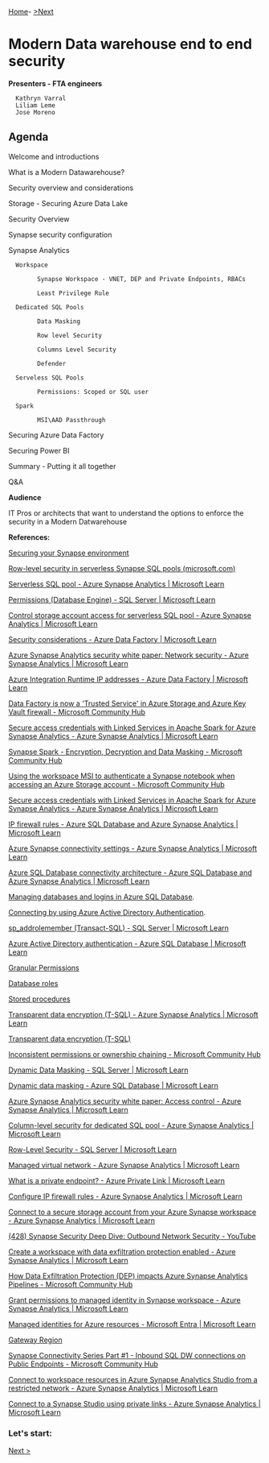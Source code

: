 
[Home](https://github.com/LiliamLeme/FTALive-Sessions_Synapse_SQL/edit/main/content/data/ModernDatawarehouse-Security/Agenda.md)\- [>Next](https://github.com/LiliamLeme/FTALive-Sessions_Synapse_SQL/blob/main/content/data/ModernDatawarehouse-Security/MDW.md)


# Modern Data warehouse end to end security


**Presenters - FTA engineers**

      Kathryn Varral
      Liliam Leme
      Jose Moreno


## Agenda

Welcome and introductions

What is a Modern Datawarehouse?

Security overview and considerations

Storage - Securing Azure Data Lake

Security  Overview

Synapse security configuration

Synapse Analytics

      Workspace  
      
            Synapse Workspace - VNET, DEP and Private Endpoints, RBACs
            
            Least Privilege Rule
            
      Dedicated SQL Pools
      
            Data Masking
            
            Row level Security
            
            Columns Level Security
            
            Defender
            
      Serveless SQL Pools
      
            Permissions: Scoped or SQL user
            
      Spark
      
            MSI\AAD Passthrough
      

 Securing Azure Data Factory

 Securing Power BI

 Summary - Putting it all together 
 
 Q&A

**Audience**

IT Pros or architects that want to understand the options to enforce the security in a Modern Datwarehouse

**References:**

[Securing your Synapse environment](https://techcommunity.microsoft.com/t5/azure-synapse-analytics-blog/securing-your-synapse-environment/ba-p/3725524)

[Row-level security in serverless Synapse SQL pools (microsoft.com)](https://techcommunity.microsoft.com/t5/azure-synapse-analytics-blog/how-to-implement-row-level-security-in-serverless-sql-pools/ba-p/2354759#:~:text=Row-level)

[Serverless SQL pool - Azure Synapse Analytics | Microsoft Learn](https://learn.microsoft.com/en-us/azure/synapse-analytics/sql/on-demand-workspace-overview)

[Permissions (Database Engine) - SQL Server | Microsoft Learn](https://learn.microsoft.com/en-us/sql/relational-databases/security/permissions-database-engine?view=sql-server-ver16)

[Control storage account access for serverless SQL pool - Azure Synapse Analytics | Microsoft Learn](https://learn.microsoft.com/en-us/azure/synapse-analytics/sql/develop-storage-files-storage-access-control?tabs=user-identity)

[Security considerations - Azure Data Factory | Microsoft Learn](https://learn.microsoft.com/en-us/azure/data-factory/data-movement-security-considerations)

[Azure Synapse Analytics security white paper: Network security - Azure Synapse Analytics | Microsoft Learn](https://learn.microsoft.com/en-us/azure/synapse-analytics/guidance/security-white-paper-network-security)

[Azure Integration Runtime IP addresses - Azure Data Factory | Microsoft Learn](https://learn.microsoft.com/en-us/azure/data-factory/azure-integration-runtime-ip-addresses)

[Data Factory is now a 'Trusted Service' in Azure Storage and Azure Key Vault firewall - Microsoft Community Hub](https://techcommunity.microsoft.com/t5/azure-data-factory-blog/data-factory-is-now-a-trusted-service-in-azure-storage-and-azure/ba-p/964993)

[Secure access credentials with Linked Services in Apache Spark for Azure Synapse Analytics - Azure Synapse Analytics | Microsoft Learn](https://learn.microsoft.com/en-us/azure/synapse-analytics/spark/apache-spark-secure-credentials-with-tokenlibrary?pivots=programming-language-python)

[Synapse Spark - Encryption, Decryption and Data Masking - Microsoft Community Hub](https://techcommunity.microsoft.com/t5/azure-synapse-analytics-blog/synapse-spark-encryption-decryption-and-data-masking/ba-p/3615094)

[Using the workspace MSI to authenticate a Synapse notebook when accessing an Azure Storage account - Microsoft Community Hub](https://techcommunity.microsoft.com/t5/azure-synapse-analytics-blog/using-the-workspace-msi-to-authenticate-a-synapse-notebook-when/ba-p/2330029)

[Secure access credentials with Linked Services in Apache Spark for Azure Synapse Analytics - Azure Synapse Analytics | Microsoft Learn](https://learn.microsoft.com/en-us/azure/synapse-analytics/spark/apache-spark-secure-credentials-with-tokenlibrary?pivots=programming-language-scala#adls-gen2-storage-with-linked-services)

[IP firewall rules - Azure SQL Database and Azure Synapse Analytics | Microsoft Learn](https://learn.microsoft.com/en-us/azure/azure-sql/database/firewall-configure?toc=%2Fazure%2Fsynapse-analytics%2Fsql-data-warehouse%2Ftoc.json&bc=%2Fazure%2Fsynapse-analytics%2Fsql-data-warehouse%2Fbreadcrumb%2Ftoc.json&view=azuresql)

[Azure Synapse connectivity settings - Azure Synapse Analytics | Microsoft Learn](https://learn.microsoft.com/en-us/azure/synapse-analytics/security/connectivity-settings)

[Azure SQL Database connectivity architecture - Azure SQL Database and Azure Synapse Analytics | Microsoft Learn](https://learn.microsoft.com/en-us/azure/azure-sql/database/connectivity-architecture?view=azuresql#connection-policy)

[Managing databases and logins in Azure SQL Database](https://learn.microsoft.com/en-us/azure/azure-sql/database/logins-create-manage?toc=/azure/synapse-analytics/sql-data-warehouse/toc.json&bc=/azure/synapse-analytics/sql-data-warehouse/breadcrumb/toc.json). 

[Connecting by using Azure Active Directory Authentication](https://learn.microsoft.com/en-us/azure/synapse-analytics/sql-data-warehouse/sql-data-warehouse-authentication).

[sp_addrolemember (Transact-SQL) - SQL Server | Microsoft Learn](https://learn.microsoft.com/en-us/sql/relational-databases/system-stored-procedures/sp-addrolemember-transact-sql?view=sql-server-ver16#examples)

[Azure Active Directory authentication - Azure SQL Database | Microsoft Learn](https://learn.microsoft.com/en-us/azure/azure-sql/database/authentication-aad-overview?view=azuresql)

[Granular Permissions](https://learn.microsoft.com/en-us/sql/relational-databases/security/permissions-database-engine?toc=/azure/synapse-analytics/sql-data-warehouse/toc.json&bc=/azure/synapse-analytics/sql-data-warehouse/breadcrumb/toc.json&view=azure-sqldw-latest&preserve-view=true) 

[Database roles](https://learn.microsoft.com/en-us/sql/relational-databases/security/authentication-access/database-level-roles?toc=/azure/synapse-analytics/sql-data-warehouse/toc.json&bc=/azure/synapse-analytics/sql-data-warehouse/breadcrumb/toc.json&view=azure-sqldw-latest&preserve-view=true) 

[Stored procedures](https://learn.microsoft.com/en-us/sql/relational-databases/stored-procedures/stored-procedures-database-engine?toc=/azure/synapse-analytics/sql-data-warehouse/toc.json&bc=/azure/synapse-analytics/sql-data-warehouse/breadcrumb/toc.json&view=azure-sqldw-latest&preserve-view=true) 

[Transparent data encryption (T-SQL) - Azure Synapse Analytics | Microsoft Learn](https://learn.microsoft.com/en-us/azure/synapse-analytics/sql-data-warehouse/sql-data-warehouse-encryption-tde-tsql)

[Transparent data encryption (T-SQL)](https://learn.microsoft.com/en-us/sql/relational-databases/security/encryption/transparent-data-encryption?toc=%2Fazure%2Fsynapse-analytics%2Fsql-data-warehouse%2Ftoc.json&bc=%2Fazure%2Fsynapse-analytics%2Fsql-data-warehouse%2Fbreadcrumb%2Ftoc.json&view=azure-sqldw-latest&preserve-view=true)

[Inconsistent permissions or ownership chaining - Microsoft Community Hub](https://techcommunity.microsoft.com/t5/azure-synapse-analytics-blog/inconsistent-permissions-or-ownership-chaining/ba-p/1552690)

[Dynamic Data Masking - SQL Server | Microsoft Learn](https://learn.microsoft.com/en-us/sql/relational-databases/security/dynamic-data-masking?view=sql-server-ver16)

[Dynamic data masking - Azure SQL Database | Microsoft Learn](https://learn.microsoft.com/en-us/azure/azure-sql/database/dynamic-data-masking-overview?view=azuresql)

[Azure Synapse Analytics security white paper: Access control - Azure Synapse Analytics | Microsoft Learn](https://learn.microsoft.com/en-us/azure/synapse-analytics/guidance/security-white-paper-access-control)

[Column-level security for dedicated SQL pool - Azure Synapse Analytics | Microsoft Learn](https://learn.microsoft.com/en-us/azure/synapse-analytics/sql-data-warehouse/column-level-security)

[Row-Level Security - SQL Server | Microsoft Learn](https://learn.microsoft.com/en-us/sql/relational-databases/security/row-level-security?view=azure-sqldw-latest&preserve-view=true)

[Managed virtual network - Azure Synapse Analytics | Microsoft Learn](https://learn.microsoft.com/en-us/azure/synapse-analytics/security/synapse-workspace-managed-vnet)

[What is a private endpoint? - Azure Private Link | Microsoft Learn](https://learn.microsoft.com/en-us/azure/private-link/private-endpoint-overview)

[Configure IP firewall rules - Azure Synapse Analytics | Microsoft Learn](https://learn.microsoft.com/en-us/azure/synapse-analytics/security/synapse-workspace-ip-firewall)


[Connect to a secure storage account from your Azure Synapse workspace - Azure Synapse Analytics | Microsoft Learn](https://learn.microsoft.com/en-us/azure/synapse-analytics/security/connect-to-a-secure-storage-account)

[(428) Synapse Security Deep Dive: Outbound Network Security - YouTube](https://www.youtube.com/watch?v=vwScocYyeyk)

[Create a workspace with data exfiltration protection enabled - Azure Synapse Analytics | Microsoft Learn](https://learn.microsoft.com/en-us/azure/synapse-analytics/security/how-to-create-a-workspace-with-data-exfiltration-protection)


[How Data Exfiltration Protection (DEP) impacts Azure Synapse Analytics Pipelines - Microsoft Community Hub](https://techcommunity.microsoft.com/t5/azure-synapse-analytics-blog/how-data-exfiltration-protection-dep-impacts-azure-synapse/ba-p/3676146)

[Grant permissions to managed identity in Synapse workspace - Azure Synapse Analytics | Microsoft Learn](https://learn.microsoft.com/en-us/azure/synapse-analytics/security/how-to-grant-workspace-managed-identity-permissions)

[Managed identities for Azure resources - Microsoft Entra | Microsoft Learn](https://learn.microsoft.com/en-us/azure/active-directory/managed-identities-azure-resources/overview)

[Gateway Region](https://learn.microsoft.com/en-us/azure/azure-sql/database/connectivity-architecture?view=azuresql#gateway-ip-addresses)

[Synapse Connectivity Series Part #1 - Inbound SQL DW connections on Public Endpoints - Microsoft Community Hub](https://techcommunity.microsoft.com/t5/azure-synapse-analytics-blog/synapse-connectivity-series-part-1-inbound-sql-dw-connections-on/ba-p/3589170)
        
[Connect to workspace resources in Azure Synapse Analytics Studio from a restricted network - Azure Synapse Analytics | Microsoft Learn](https://learn.microsoft.com/en-us/azure/synapse-analytics/security/how-to-connect-to-workspace-from-restricted-network)
        

[Connect to a Synapse Studio using private links - Azure Synapse Analytics | Microsoft Learn](https://learn.microsoft.com/en-us/azure/synapse-analytics/security/synapse-private-link-hubs)



### Let's start:

 [Next >](https://github.com/LiliamLeme/FTALive-Sessions_Synapse_SQL/blob/main/content/data/ModernDatawarehouse-Security/MDW.md)


